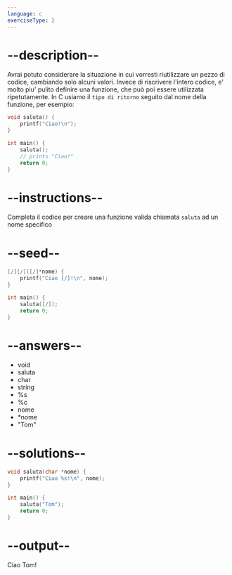 ```yaml
---
language: c
exerciseType: 2
---
```


# --description--

Avrai potuto considerare la situazione in cui vorresti riutilizzare un pezzo di codice, cambiando solo alcuni valori.
Invece di riscrivere l'intero codice, e' molto piu' pulito definire una funzione, che può poi essere utilizzata ripetutamente.
In C usiamo il `tipo di ritorno` seguito dal nome della funzione, per esempio:
```c
void saluta() {
    printf("Ciao!\n");
}

int main() {
    saluta();
    // prints "Ciao!"
    return 0;
}
```

# --instructions--

Completa il codice per creare una funzione valida chiamata `saluta` ad un nome specifico

# --seed--

```c
[/][/]([/]*nome) {
    printf("Ciao [/]!\n", nome);
}

int main() {
    saluta([/]);
    return 0;
}
```

# --answers--

- void 
- saluta
- char 
- string 
- %s
- %c
- nome
- *nome
- "Tom"

# --solutions--

```c
void saluta(char *nome) {
    printf("Ciao %s!\n", nome);
}

int main() {
    saluta("Tom");
    return 0;
}
```

# --output--

Ciao Tom!
